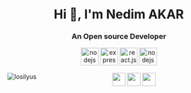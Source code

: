 

<h1 align="center">Hi 👋, I'm Nedim AKAR</h1>
<h3 align="center">An Open source Developer</h3>

<p align="center">
	<img src="https://devicon.dev/devicon.git/icons/mongodb/mongodb-original.svg" alt="nodejs" width="40">
	<img src="https://devicon.dev/devicon.git/icons/express/express-original.svg" alt="express.js" width="40">
	<img src="https://devicon.dev/devicon.git/icons/react/react-original.svg" alt="react.js" width="40">
	<img src="https://devicon.dev/devicon.git/icons/nodejs/nodejs-original.svg" alt="nodejs" width="40">
</p>


<p align="center"><img align="left" src="https://github-readme-stats.vercel.app/api/top-langs?username=jack5341&show_icons=true&locale=en&layout=compact" alt="losilyus" /></p>


<p align="center">
    <a href="https://www.instagram.com/nedimmakar/?hl=de" target="blank"><img align="center" src="https://cdn.jsdelivr.net/npm/simple-icons@3.0.1/icons/steam.svg" height="30" width="30" /></a>    
    <a href="https://www.linkedin.com/in/nedim-akar-9a4982189/" target="blank"><img align="center" src="https://cdn.jsdelivr.net/npm/simple-icons@3.0.1/icons/linkedin.svg" height="30" width="30" /></a>      
     <a href="https://www.facebook.com/nedim.akar.9822" target="blank"><img align="center" src="https://cdn.jsdelivr.net/npm/simple-icons@3.0.1/icons/facebook.svg" height="30" width="30" /></a>      
</p>
